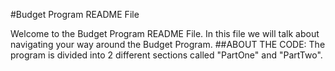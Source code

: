 #Budget Program README File

Welcome to the Budget Program README File. In this file we will talk about navigating your way around the Budget Program. 
##ABOUT THE CODE:
The program is divided into 2 different sections called "PartOne" and "PartTwo". 
